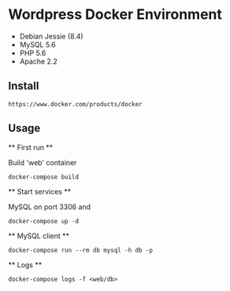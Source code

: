 # Wordpress Docker Environment

- Debian Jessie (8.4)
- MySQL 5.6
- PHP 5.6
- Apache 2.2

## Install

    https://www.docker.com/products/docker

## Usage

** First run **

Build 'web' container

    docker-compose build

** Start services **

MySQL on port 3306 and

    docker-compose up -d

** MySQL client **

    docker-compose run --rm db mysql -h db -p

** Logs **

    docker-compose logs -f <web/db>
